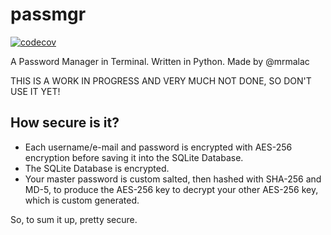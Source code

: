 # passmgr

[![codecov](https://codecov.io/gh/arongeo/passmgr/branch/master/graph/badge.svg?token=3WEX02TJH9)](https://codecov.io/gh/arongeo/passmgr)

A Password Manager in Terminal. Written in Python. Made by @mrmalac

THIS IS A WORK IN PROGRESS AND VERY MUCH NOT DONE, SO DON'T USE IT YET!

## How secure is it?
- Each username/e-mail and password is encrypted with AES-256 encryption before saving it into the SQLite Database.
- The SQLite Database is encrypted.
- Your master password is custom salted, then hashed with SHA-256 and MD-5, to produce the AES-256 key to decrypt your other AES-256 key, which is custom generated.

So, to sum it up, pretty secure.
